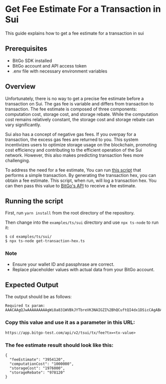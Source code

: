 # Get Fee Estimate For a Transaction in Sui

This guide explains how to get a fee estimate for a transaction in sui

## Prerequisites


- BitGo SDK installed
- BitGo account and API access token
- .env file with necessary environment variables

## Overview

Unfortunately, there is no way to get a precise fee estimate before a transaction on Sui. The gas fee is variable and differs from transaction to transaction. The fee estimate is composed of three components: computation cost, storage cost, and storage rebate. While the computation cost remains relatively constant, the storage cost and storage rebate can vary significantly.

Sui also has a concept of negative gas fees. If you overpay for a transaction, the excess gas fees are returned to you. This system incentivizes users to optimize storage usage on the blockchain, promoting cost efficiency and contributing to the efficient operation of the Sui network. However, this also makes predicting transaction fees more challenging.

To address the need for a fee estimate, You can run [this script](../ts/sui/get-transaction-hex.ts) that performs a simple transaction. By generating the transaction hex, you can obtain a fee estimate.
This script, when run, will log a transaction hex. You can then pass this value to [BitGo's API](https://app.bitgo-test.com/api/v2/tsui/tx/fee?tx=) to receive a fee estimate.


## Running the script

First, run `yarn install` from the root directory of the repository.

Then change into the `examples/ts/sui` directory and use `npx ts-node` to run it:

```
$ cd examples/ts/sui/
$ npx ts-node get-transaction-hex.ts
```

### Note

- Ensure your wallet ID and passphrase are correct.
- Replace placeholder values with actual data from your BitGo account.

## Expected Output

The output should be as follows:

```
Required tx param:
AAACAAgQJwAAAAAAAAAgWi8a831WVBkJYTbreVK3NAIGZI%2BhQCuftQI4dx1DSicCAgABAQAAAQECAAABAQDojrUgsPIyDtSTV6rS54xejLr67f2B%2B%2F159oq6evGnEwHu2GGYi3WJarkc27zGeL7%2FDmtIWy6IKEI5Uy6sGolMV1LgwAAAAAAAII2Sh%2FcsCB2AGmMSpi%2Bu65igNCuTAeYQ1ionZjpcAkBv6I61ILDyMg7Uk1eq0ueMXoy6%2Bu39gfv9efaKunrxpxPoAwAAAAAAAKSIIQAAAAAAAA%3D%3D
```

### Copy this value and use it as a parameter in this URL:

```
https://app.bitgo-test.com/api/v2/tsui/tx/fee?tx=<tx-value>
```

### The fee estimate result should look like this:

```
{
  "feeEstimate": "3954120",
  "computationCost": "1000000",
  "storageCost": "1976000",
  "storageRebate": "978120"
}
```
